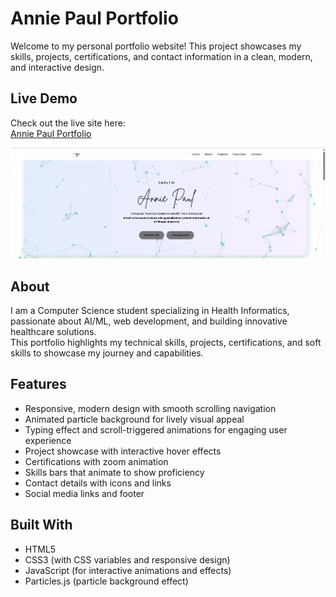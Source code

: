 # Annie Paul Portfolio

Welcome to my personal portfolio website! This project showcases my skills, projects, certifications, and contact information in a clean, modern, and interactive design.

## Live Demo

Check out the live site here:  
[Annie Paul Portfolio](https://annecdote123.github.io/Portfolio-/)

![Portfolio Screenshot](image/screenshot.png)

## About

I am a Computer Science student specializing in Health Informatics, passionate about AI/ML, web development, and building innovative healthcare solutions.  
This portfolio highlights my technical skills, projects, certifications, and soft skills to showcase my journey and capabilities.

## Features

- Responsive, modern design with smooth scrolling navigation  
- Animated particle background for lively visual appeal  
- Typing effect and scroll-triggered animations for engaging user experience  
- Project showcase with interactive hover effects  
- Certifications with zoom animation  
- Skills bars that animate to show proficiency  
- Contact details with icons and links  
- Social media links and footer

## Built With

- HTML5  
- CSS3 (with CSS variables and responsive design)  
- JavaScript (for interactive animations and effects)  
- Particles.js (particle background effect)  

